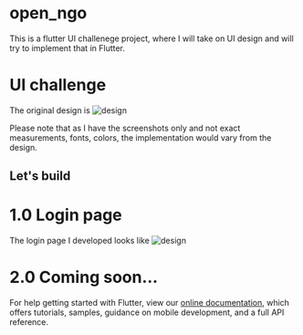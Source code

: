 # open_ngo
This is a flutter UI challenege project, where I will take on UI design and will try to implement that in Flutter.

# UI challenge

The original design is 
![design](https://cdn.dribbble.com/users/386883/screenshots/5702327/08122018-dribbble_2x.png)

Please note that as I have the screenshots only and not exact measurements, fonts, colors, the implementation would vary from the design.

## Let's build

# 1.0 Login page
The login page I developed looks like
![design](https://github.com/dev-aritra/open_ngo/blob/feature/login/screenshots/login.jpg)

# 2.0 Coming soon...


For help getting started with Flutter, view our 
[online documentation](https://flutter.io/docs), which offers tutorials, 
samples, guidance on mobile development, and a full API reference.
